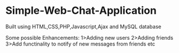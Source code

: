 # Simple-Web-Chat-Application
Built using HTML,CSS,PHP,Javascript,Ajax and MySQL database

Some possible Enhancements:
1>Adding new users
2>Adding friends
3>Add functinality to notify of new messages from friends etc


